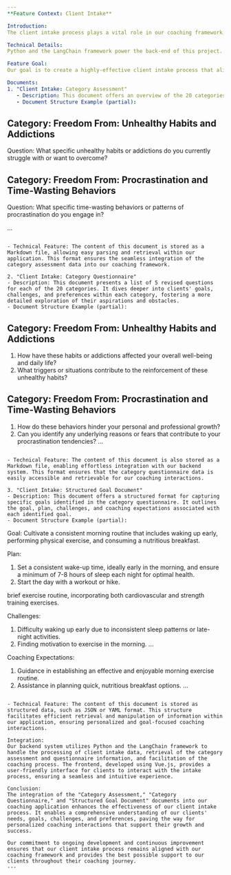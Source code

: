 ```yaml
---
**Feature Context: Client Intake**

Introduction:
The client intake process plays a vital role in our coaching framework, enabling us to gain a deep understanding of our clients' needs, goals, challenges, and preferences. This document provides an overview of our approach and the technical details involved in creating a highly-effective client intake process.

Technical Details:
Python and the LangChain framework power the back-end of this project. Python's flexibility, robustness, and wide usage within the AI community make it an ideal choice. The LangChain framework provides efficient language processing capabilities that enhance the client intake experience. On the front-end, we utilize Vue.js, a modern framework known for its ease of use, rapid development potential, and exceptional user interfaces.

Feature Goal:
Our goal is to create a highly-effective client intake process that aligns seamlessly with our coaching framework. By comprehensively understanding our clients' needs, goals, challenges, and preferences, we can provide personalized and impactful coaching experiences. This feature will facilitate deep insights into clients' aspirations and obstacles, enabling targeted support and empowering their growth.

Documents:
1. "Client Intake: Category Assessment"
   - Description: This document offers an overview of the 20 categories that serve as the foundation of our client intake process. Each category is accompanied by a single question that elicits information on the client's emphasis, value, goals, challenges, or preferences within that category.
   - Document Structure Example (partial):

   ```
   ## Category: Freedom From: Unhealthy Habits and Addictions

   Question: What specific unhealthy habits or addictions do you currently struggle with or want to overcome?

   ## Category: Freedom From: Procrastination and Time-Wasting Behaviors

   Question: What specific time-wasting behaviors or patterns of procrastination do you engage in?

   ...
   ```

   - Technical Feature: The content of this document is stored as a Markdown file, allowing easy parsing and retrieval within our application. This format ensures the seamless integration of the category assessment data into our coaching framework.

2. "Client Intake: Category Questionnaire"
   - Description: This document presents a list of 5 revised questions for each of the 20 categories. It dives deeper into clients' goals, challenges, and preferences within each category, fostering a more detailed exploration of their aspirations and obstacles.
   - Document Structure Example (partial):

   ```
   ## Category: Freedom From: Unhealthy Habits and Addictions

   1. How have these habits or addictions affected your overall well-being and daily life?
   2. What triggers or situations contribute to the reinforcement of these unhealthy habits?

   ## Category: Freedom From: Procrastination and Time-Wasting Behaviors

   1. How do these behaviors hinder your personal and professional growth?
   2. Can you identify any underlying reasons or fears that contribute to your procrastination tendencies?
   ...
   ```

   - Technical Feature: The content of this document is also stored as a Markdown file, enabling effortless integration with our backend system. This format ensures that the category questionnaire data is easily accessible and retrievable for our coaching interactions.

3. "Client Intake: Structured Goal Document"
   - Description: This document offers a structured format for capturing specific goals identified in the category questionnaire. It outlines the goal, plan, challenges, and coaching expectations associated with each identified goal.
   - Document Structure Example (partial):

   ```
   Goal: Cultivate a consistent morning routine that includes waking up early, performing physical exercise, and consuming a nutritious breakfast.

   Plan:
   1. Set a consistent wake-up time, ideally early in the morning, and ensure a minimum of 7-8 hours of sleep each night for optimal health.
   2. Start the day with a workout or hike.

 brief exercise routine, incorporating both cardiovascular and strength training exercises.

   Challenges:
   1. Difficulty waking up early due to inconsistent sleep patterns or late-night activities.
   2. Finding motivation to exercise in the morning.
   ...

   Coaching Expectations:
   1. Guidance in establishing an effective and enjoyable morning exercise routine.
   2. Assistance in planning quick, nutritious breakfast options.
   ...
   ```

   - Technical Feature: The content of this document is stored as structured data, such as JSON or YAML format. This structure facilitates efficient retrieval and manipulation of information within our application, ensuring personalized and goal-focused coaching interactions.

Integration:
Our backend system utilizes Python and the LangChain framework to handle the processing of client intake data, retrieval of the category assessment and questionnaire information, and facilitation of the coaching process. The frontend, developed using Vue.js, provides a user-friendly interface for clients to interact with the intake process, ensuring a seamless and intuitive experience.

Conclusion:
The integration of the "Category Assessment," "Category Questionnaire," and "Structured Goal Document" documents into our coaching application enhances the effectiveness of our client intake process. It enables a comprehensive understanding of our clients' needs, goals, challenges, and preferences, paving the way for personalized coaching interactions that support their growth and success.

Our commitment to ongoing development and continuous improvement ensures that our client intake process remains aligned with our coaching framework and provides the best possible support to our clients throughout their coaching journey.
---
```

